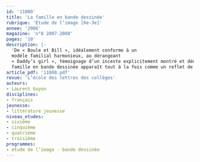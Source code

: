 ```yaml
---
id: '11800'
title: 'La famille en bande dessinée'
rubrique: 'Étude de l’image [6e-3e]'
annee: '2006'
magazine: 'n°8 2007-2008'
pages: '10'
description: |-
  'De « Boule et Bill », idéalement conforme à un
  modèle familial harmonieux, au dérangeant
  « Daddy’s girl », témoignage d’un inceste explicitement montré et dénoncé, le thème de la
  famille en bande dessinée apparaît tout à la fois comme un reflet de la société et une construction littéraire. Les différents traitements du thème permettent d’analyser au fil des albums des modèles familiaux très variés à travers les personnages, leur cadre et la mise en récit de leurs relations.'
article_pdf: '11800.pdf'
revue: 'L’école des lettres des collèges'
auteurs:
- Laurent Guyon
disciplines:
- français
jeunesse:
- littérature jeunesse
niveau_etudes:
- sixième
- cinquième
- quatrième
- troisième
programmes:
- étude de l’image - bande dessinée
---
```

